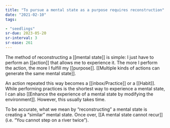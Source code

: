 ```yaml
---
title: "To pursue a mental state as a purpose requires reconstruction"
date: "2021-02-10"
tags:

- "seedlings"
sr-due: 2023-05-20
sr-interval: 3
sr-ease: 261
---
```


The method of reconstructing a [[mental state]] is simple: I just have to perform an [[action]] that allows me to experience it. The more I perform the action, the more I fulfill my [[purpose]]. [[Multiple kinds of actions can generate the same mental state]].

An action repeated this way becomes a [[inbox/Practice]] or a [[Habit]]. While performing practices is the shortest way to experience a mental state, I can also [[Enhance the experience of a mental state by modifying the environment]]. However, this usually takes time.

To be accurate, what we mean by “reconstructing” a mental state is creating a “similar” mental state. Once over, [[A mental state cannot recur]] (i.e. “You cannot step on a river twice”).


